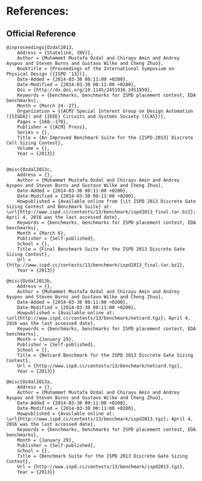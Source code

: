 # References:

## Official Reference

	@inproceedings{Ozdal2013,  
		Address = {Stateline, {NV}},  
		Author = {Muhammet Mustafa Ozdal and Chirayu Amin and Andrey Ayupov and Steven Burns and Gustavo Wilke and Cheng Zhuo},  
		Booktitle = {Proceedings of the International Symposium on Physical Design ({ISPD '13})},  
		Date-Added = {2014-03-30 00:11:00 +0200},  
		Date-Modified = {2014-03-30 00:11:00 +0200},  
		Doi = {http://dx.doi.org/10.1145/2451916.2451959},  
		Keywords = {benchmarks, benchmarks for ISPD placement contest, EDA benchmarks},  
		Month = {March 24--27},  
		Organization = {{ACM} Special Interest Group on Design Automation ({SIGDA}) and {IEEE} Circuits and Systems Society ({CAS})},  
		Pages = {168--170},  
		Publisher = {{ACM} Press},  
		Series = {},  
		Title = {An Improved Benchmark Suite for the {ISPD-2013} Discrete Cell Sizing Contest},  
		Volume = {},  
		Year = {2013}}  


	@misc{Ozdal2013c,  
		Address = {},  
		Author = {Muhammet Mustafa Ozdal and Chirayu Amin and Andrey Ayupov and Steven Burns and Gustavo Wilke and Cheng Zhuo},  
		Date-Added = {2014-03-30 00:11:00 +0200},  
		Date-Modified = {2014-03-30 00:11:00 +0200},  
		Howpublished = {Available online from {\it ISPD 2013 Discrete Gate Sizing Contest and Benchmark Suite} at: \url{http://www.ispd.cc/contests/13/benchmark/ispd2013_final.tar.bz2}; April 4, 2016 was the last accessed date},  
		Keywords = {benchmarks, benchmarks for ISPD placement contest, EDA benchmarks},  
		Month = {March 6},  
		Publisher = {Self-published},  
		School = {},  
		Title = {Final Benchmark Suite for the ISPD 2013 Discrete Gate Sizing Contest},  
		Url = {http://www.ispd.cc/contests/13/benchmark/ispd2013_final.tar.bz2},  
		Year = {2013}}  

	@misc{Ozdal2013b,  
		Address = {},  
		Author = {Muhammet Mustafa Ozdal and Chirayu Amin and Andrey Ayupov and Steven Burns and Gustavo Wilke and Cheng Zhuo},  
		Date-Added = {2014-03-30 00:11:00 +0200},  
		Date-Modified = {2014-03-30 00:11:00 +0200},  
		Howpublished = {Available online at: \url{http://www.ispd.cc/contests/13/benchmark/netcard.tgz}; April 4, 2016 was the last accessed date},  
		Keywords = {benchmarks, benchmarks for ISPD placement contest, EDA benchmarks},  
		Month = {January 29},  
		Publisher = {Self-published},  
		School = {},  
		Title = {Netcard Benchmark for the ISPD 2013 Discrete Gate Sizing Contest},  
		Url = {http://www.ispd.cc/contests/13/benchmark/netcard.tgz},  
		Year = {2013}}  

	@misc{Ozdal2013a,  
		Address = {},  
		Author = {Muhammet Mustafa Ozdal and Chirayu Amin and Andrey Ayupov and Steven Burns and Gustavo Wilke and Cheng Zhuo},  
		Date-Added = {2014-03-30 00:11:00 +0200},  
		Date-Modified = {2014-03-30 00:11:00 +0200},  
		Howpublished = {Available online at: \url{http://www.ispd.cc/contests/13/benchmark/ispd2013.tgz}; April 4, 2016 was the last accessed date},  
		Keywords = {benchmarks, benchmarks for ISPD placement contest, EDA benchmarks},  
		Month = {January 29},  
		Publisher = {Self-published},  
		School = {},  
		Title = {Benchmark Suite for the ISPD 2013 Discrete Gate Sizing Contest},  
		Url = {http://www.ispd.cc/contests/13/benchmark/ispd2013.tgz},  
		Year = {2013}}  





















